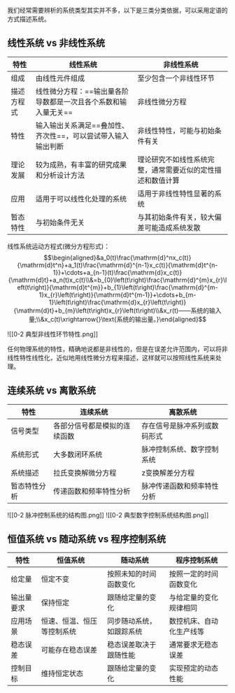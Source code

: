 我们经常需要辨析的系统类型其实并不多，以下是三类分类依据，可以采用定语的方式描述系统。
## 线性系统 vs 非线性系统

| 特性    | 线性系统                              | 非线性系统                         |
| ----- | --------------------------------- | ----------------------------- |
| 组成    | 由线性元件组成                           | 至少包含一个非线性环节                   |
| 描述方程式 | 线性微分方程：==输出量各阶导数都是一次且各个系数和输入量无关== | 非线性微分方程                       |
| 特性    | 输入输出关系满足==叠加性、齐次性==，可以尝试带入输入输出判断  | 非线性特性，可能与初始条件有关               |
| 理论发展  | 较为成熟，有丰富的研究成果和分析设计方法              | 理论研究不如线性系统完整，通常需要近似的定性描述和数值计算 |
| 应用    | 适用于可以线性化处理的系统                     | 适用于非线性特性显著的系统                 |
| 暂态特性  | 与初始条件无关                           | 与其初始条件有关，较大偏差可能造成系统发散         |
线性系统运动方程式(微分方程形式)：
$$\begin{aligned}&a_0(t)\frac{\mathrm{d}^nx_c(t)}{\mathrm{d}t^n}+a_1(t)\frac{\mathrm{d}^{n-1}x_c(t)}{\mathrm{d}t^{n-1}}+\cdots+a_{n-1}(t)\frac{\mathrm{d}x_c(t)}{\mathrm{d}t}+a_n(t)x_c(t)\\&=b_{0}\left(t\right)\frac{\mathrm{d}^{m}x_{r}\left(t\right)}{\mathrm{d}t^{m}}+b_{1}\left(t\right)\frac{\mathrm{d}^{m-1}x_{r}\left(t\right)}{\mathrm{d}t^{m-1}}+\cdots+b_{m-1}\left(t\right)\frac{\mathrm{d}x_{r}\left(t\right)}{\mathrm{d}t}+b_{m}\left(t\right)x_{r}\left(t\right)\\&x_r(t)——系统的输入量;\\&x_c(t)\xrightarrow{}\text{系统的输出量。}\end{aligned}$$

![[0-2 典型非线性环节特性.png]]

任何物理系统的特性，精确地说都是非线性的，但是在误差允许范围内，可以将非线性特性线性化，近似地用线性微分方程来描述，这样就可以按照线性系统来处理。

## 连续系统 vs 离散系统

| 特性     | 连续系统           | 离散系统           |
| ------ | -------------- | -------------- |
| 信号类型   | 各部分信号都是模拟的连续函数 | 存在信号是脉冲系列或数码形式 |
| 系统形式   | 大多数闭环系统        | 脉冲控制系统、数字控制系统  |
| 系统描述   | 拉氏变换解微分方程      | z变换解差分方程       |
| 暂态特性分析 | 传递函数和频率特性分析    | 脉冲传递函数和频率特性分析  |

![[0-2 脉冲控制系统的结构图.png]]
![[0-2 典型数字控制系统结构图.png]]
## 恒值系统 vs 随动系统 vs 程序控制系统

| 特性    | 恒值系统          | 随动系统         | 程序控制系统       |
| ----- | ------------- | ------------ | ------------ |
| 给定量   | 恒定不变          | 按照未知的时间函数变化  | 按照一定的时间函数变化  |
| 输出量要求 | 保持恒定          | 跟随给定量的变化     | 与给定量的变化规律相同  |
| 应用场景  | 恒速、恒温、恒压等控制系统 | 同步随动系统，如跟踪系统 | 数控机床、自动化生产线等 |
| 稳态误差  | 可能存在稳态误差      | 稳态误差取决于跟随性能  | 通常要求无稳态误差    |
| 控制目标  | 维持恒定状态        | 跟随给定量的变化     | 实现预定的动态性能    |
